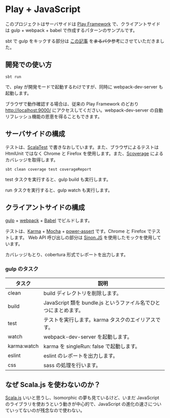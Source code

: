 Play + JavaScript
=================

このプロジェクトはサーバサイドは [Play Framework](https://www.playframework.com/) で、クライアントサイドは
gulp + webpack + babel で作成するパターンのサンプルです。

sbt で gulp をキックする部分は [この記事](http://qiita.com/mmizutani/items/9def492ea7bbfb35a57a) を~~まるパク~~参考にさせていただきました。


開発での使い方
--------------

    sbt run

で、play が開発モードで起動するわけですが、同時に webpack-dev-server も起動します。

ブラウザで動作確認する場合は、従来の Play Framework のどおり [http://localhost:9000/](http://localhost:9000/)
にアクセスしてください。webpack-dev-server の自動リフレッシュ機能の恩恵を得ることもできます。


サーバサイドの構成
------------------

テストは、[ScalaTest](http://www.scalatest.org/) で書きなおしています。また、ブラウザによるテストは HtmlUnit ではなく Chrome と Firefox
を使用します。また、[Scoverage](http://scoverage.org/) によるカバレッジを取得します。

    sbt clean coverage test coverageReport

test タスクを実行すると、gulp build も実行します。

run タスクを実行すると、gulp watch も実行します。


クライアントサイドの構成
------------------------

[gulp](http://gulpjs.com/) + [webpack](https://webpack.github.io/) + [Babel](https://babeljs.io/) でビルドします。

テストは、[Karma](https://karma-runner.github.io/) + [Mocha](https://mochajs.org/) +
[power-assert](https://github.com/power-assert-js/power-assert) です。Chrome と Firefox でテストします。
Web API 呼び出しの部分は [Sinon.JS](http://sinonjs.org/) を使用したモックを使用しています。

カバレッジもとり、cobertura 形式でレポートを出力します。

### gulp のタスク

|タスク     |説明                                                             |
|-----------|-----------------------------------------------------------------|
|clean      |build ディレクトリを削除します。                                 |
|build      |JavaScript 類を bundle.js というファイル名でひとつにまとめます。 |
|test       |テストを実行します。karma タスクのエイリアスです。               |
|watch      |webpack-dev-server を起動します。                                |
|karma:watch|karma を singleRun: false で起動します。                         |
|eslint     |eslint のレポートを出力します。                                  |
|css        |sass の処理を行います。                                          |


なぜ Scala.js を使わないのか？
------------------------------

[Scala.js](http://www.scala-js.org/) いいと思うし、Isomorphic の夢も見ているけど、いまだ JavaScript
のライブラリを使おうという動きが中心的で、JavaScript の進化の速さについていってないのが残念なので使わない。

